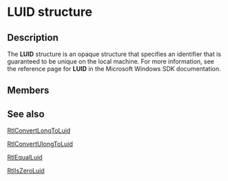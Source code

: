 # LUID structure

## Description

The **LUID** structure is an opaque structure that specifies an identifier that is guaranteed to be unique on the local machine. For more information, see the reference page for **LUID** in the Microsoft Windows SDK documentation.

## Members

## See also

[RtlConvertLongToLuid](https://learn.microsoft.com/windows-hardware/drivers/ddi/content/ntddk/nf-ntddk-rtlconvertlongtoluid)

[RtlConvertUlongToLuid](https://learn.microsoft.com/windows-hardware/drivers/ddi/content/ntddk/nf-ntddk-rtlconvertulongtoluid)

[RtlEqualLuid](https://learn.microsoft.com/windows-hardware/drivers/kernel/mm-bad-pointer)

[RtlIsZeroLuid](https://learn.microsoft.com/windows-hardware/drivers/kernel/mm-bad-pointer)
